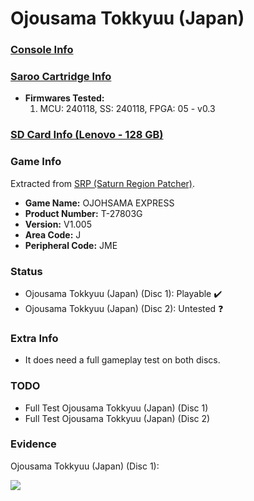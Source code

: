 # Ojousama Tokkyuu (Japan)

### [Console Info](../../../../../Info/Consoles/VA13/README.md)

### [Saroo Cartridge Info](../../../../../Info/Cartridges/RetroGameParadiseStore/1.32F/README.md)

- <b>Firmwares Tested:</b>
  1. MCU: 240118, SS: 240118, FPGA: 05 - v0.3

### [SD Card Info (Lenovo - 128 GB)](../../../../../Info/SdCards/Lenovo/128GB/fat32/README.md)

### Game Info

Extracted from [SRP (Saturn Region Patcher)](https://segaxtreme.net/resources/saturn-region-patcher.81/download).

- <b>Game Name:</b> OJOHSAMA EXPRESS
- <b>Product Number:</b> T-27803G
- <b>Version:</b> V1.005
- <b>Area Code:</b> J
- <b>Peripheral Code:</b> JME

### Status

- Ojousama Tokkyuu (Japan) (Disc 1): Playable :heavy_check_mark:
- Ojousama Tokkyuu (Japan) (Disc 2): Untested :question:

### Extra Info

- It does need a full gameplay test on both discs.

### TODO

- Full Test Ojousama Tokkyuu (Japan) (Disc 1)
- Full Test Ojousama Tokkyuu (Japan) (Disc 2)

### Evidence

Ojousama Tokkyuu (Japan) (Disc 1):

[![](https://img.youtube.com/vi/xZnQg1E4GQI/0.jpg)](https://www.youtube.com/watch?v=xZnQg1E4GQI)
